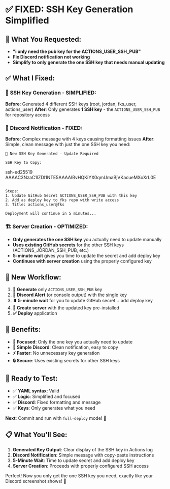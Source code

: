 # ✅ **FIXED: SSH Key Generation Simplified**

## 🎯 **What You Requested:**
- **"i only need the pub key for the ACTIONS_USER_SSH_PUB"**
- **Fix Discord notification not working**
- **Simplify to only generate the one SSH key that needs manual updating**

## ✅ **What I Fixed:**

### 🔑 **SSH Key Generation - SIMPLIFIED:**
**Before**: Generated 4 different SSH keys (root, jordan, fks_user, actions_user)
**After**: Only generates **1 SSH key** - the `ACTIONS_USER_SSH_PUB` for repository access

### 📢 **Discord Notification - FIXED:**
**Before**: Complex message with 4 keys causing formatting issues
**After**: Simple, clean message with just the one SSH key you need:

```
🔑 New SSH Key Generated - Update Required

SSH Key to Copy:
```
ssh-ed25519 AAAAC3NzaC1lZDI1NTE5AAAAIBvHQKiYX0qmUmaBjVKacueMXoXrL0E
```

Steps:
1. Update GitHub Secret ACTIONS_USER_SSH_PUB with this key
2. Add as deploy key to fks repo with write access  
3. Title: actions_user@fks

Deployment will continue in 5 minutes...
```

### 🏗️ **Server Creation - OPTIMIZED:**
- **Only generates the one SSH key** you actually need to update manually
- **Uses existing GitHub secrets** for the other SSH keys (ACTIONS_JORDAN_SSH_PUB, etc.)
- **5-minute wait** gives you time to update the secret and add deploy key
- **Continues with server creation** using the properly configured key

## 🎯 **New Workflow:**
1. **🔑 Generate** only `ACTIONS_USER_SSH_PUB` key
2. **📢 Discord Alert** (or console output) with the single key
3. **⏸️ 5-minute wait** for you to update GitHub secret + add deploy key
4. **🚀 Create server** with the updated key pre-installed
5. **✅ Deploy** application

## 🚀 **Benefits:**
- **🎯 Focused**: Only the one key you actually need to update
- **📱 Simple Discord**: Clean notification, easy to copy
- **⚡ Faster**: No unnecessary key generation
- **🔒 Secure**: Uses existing secrets for other SSH keys

## 🧪 **Ready to Test:**
- ✅ **YAML syntax**: Valid
- ✅ **Logic**: Simplified and focused
- ✅ **Discord**: Fixed formatting and message
- ✅ **Keys**: Only generates what you need

**Next**: Commit and run with `full-deploy` mode! 🎉

## 📋 **What You'll See:**
1. **Generated Key Output**: Clear display of the SSH key in Actions log
2. **Discord Notification**: Simple message with copy-paste instructions
3. **5-Minute Wait**: Time to update secret and add deploy key
4. **Server Creation**: Proceeds with properly configured SSH access

Perfect! Now you only get the one SSH key you need, exactly like your Discord screenshot shows! 🎯

